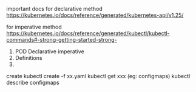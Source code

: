 important docs
for declarative method
https://kubernetes.io/docs/reference/generated/kubernetes-api/v1.25/

for imperative method
https://kubernetes.io/docs/reference/generated/kubectl/kubectl-commands#-strong-getting-started-strong-
1. POD
    Declarative
    imperative
2. Definitions
3. 

create 
kubectl create -f xx.yaml
kubectl get xxx (eg: configmaps)
kubectl describe configmaps